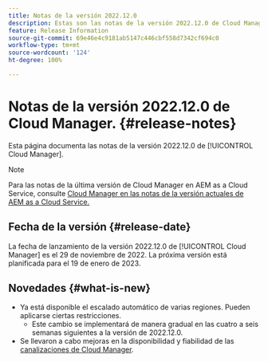 ```yaml
---
title: Notas de la versión 2022.12.0
description: Estas son las notas de la versión 2022.12.0 de Cloud Manager.
feature: Release Information
source-git-commit: 69e46e4c9181ab5147c446cbf558d7342cf694c0
workflow-type: tm+mt
source-wordcount: '124'
ht-degree: 100%

---
```



# Notas de la versión 2022.12.0 de Cloud Manager. {#release-notes}

Esta página documenta las notas de la versión 2022.12.0 de [!UICONTROL Cloud Manager].

>[!NOTE]
>
>Para las notas de la última versión de Cloud Manager en AEM as a Cloud Service, consulte [Cloud Manager en las notas de la versión actuales de AEM as a Cloud Service.](https://experienceleague.adobe.com/docs/experience-manager-cloud-service/content/implementing/using-cloud-manager/release-notes-cloud-manager/release-notes-cm-current.html?lang=es)

## Fecha de la versión {#release-date}

La fecha de lanzamiento de la versión 2022.12.0 de [!UICONTROL Cloud Manager] es el 29 de noviembre de 2022. La próxima versión está planificada para el 19 de enero de 2023.

## Novedades {#what-is-new}

* Ya está disponible el escalado automático de varias regiones. Pueden aplicarse ciertas restricciones.
   * Este cambio se implementará de manera gradual en las cuatro a seis semanas siguientes a la versión de 2022.12.0.
* Se llevaron a cabo mejoras en la disponibilidad y fiabilidad de las [canalizaciones de Cloud Manager](/help/overview/ci-cd-pipelines.md).
